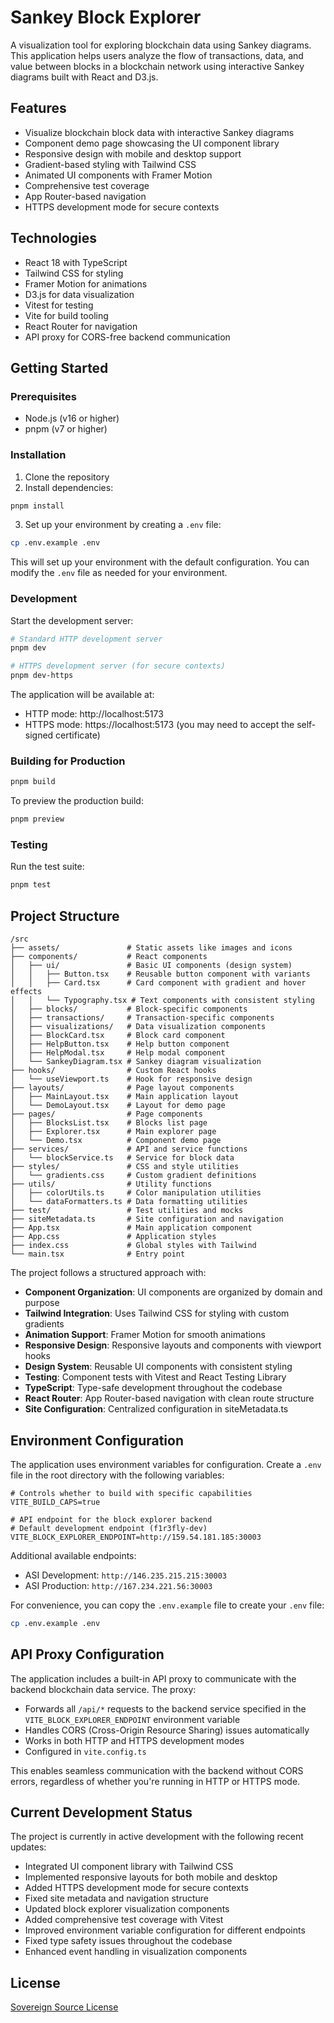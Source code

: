 # Sankey Block Explorer

A visualization tool for exploring blockchain data using Sankey diagrams. This application helps users analyze the flow of transactions, data, and value between blocks in a blockchain network using interactive Sankey diagrams built with React and D3.js.

## Features

- Visualize blockchain block data with interactive Sankey diagrams
- Component demo page showcasing the UI component library
- Responsive design with mobile and desktop support
- Gradient-based styling with Tailwind CSS
- Animated UI components with Framer Motion
- Comprehensive test coverage
- App Router-based navigation
- HTTPS development mode for secure contexts

## Technologies

- React 18 with TypeScript
- Tailwind CSS for styling
- Framer Motion for animations
- D3.js for data visualization
- Vitest for testing
- Vite for build tooling
- React Router for navigation
- API proxy for CORS-free backend communication

## Getting Started

### Prerequisites

- Node.js (v16 or higher)
- pnpm (v7 or higher)

### Installation

1. Clone the repository
2. Install dependencies:

```bash
pnpm install
```

3. Set up your environment by creating a `.env` file:

```bash
cp .env.example .env
```

This will set up your environment with the default configuration. You can modify the `.env` file as needed for your environment.

### Development

Start the development server:

```bash
# Standard HTTP development server
pnpm dev

# HTTPS development server (for secure contexts)
pnpm dev-https
```

The application will be available at:
- HTTP mode: http://localhost:5173
- HTTPS mode: https://localhost:5173 (you may need to accept the self-signed certificate)

### Building for Production

```bash
pnpm build
```

To preview the production build:

```bash
pnpm preview
```

### Testing

Run the test suite:

```bash
pnpm test
```

## Project Structure

```
/src
├── assets/               # Static assets like images and icons
├── components/           # React components
│   ├── ui/               # Basic UI components (design system)
│   │   ├── Button.tsx    # Reusable button component with variants
│   │   ├── Card.tsx      # Card component with gradient and hover effects
│   │   └── Typography.tsx # Text components with consistent styling
│   ├── blocks/           # Block-specific components
│   ├── transactions/     # Transaction-specific components
│   ├── visualizations/   # Data visualization components
│   ├── BlockCard.tsx     # Block card component
│   ├── HelpButton.tsx    # Help button component
│   ├── HelpModal.tsx     # Help modal component
│   └── SankeyDiagram.tsx # Sankey diagram visualization
├── hooks/                # Custom React hooks
│   └── useViewport.ts    # Hook for responsive design
├── layouts/              # Page layout components
│   ├── MainLayout.tsx    # Main application layout
│   └── DemoLayout.tsx    # Layout for demo page
├── pages/                # Page components
│   ├── BlocksList.tsx    # Blocks list page
│   ├── Explorer.tsx      # Main explorer page
│   └── Demo.tsx          # Component demo page
├── services/             # API and service functions
│   └── blockService.ts   # Service for block data
├── styles/               # CSS and style utilities
│   └── gradients.css     # Custom gradient definitions
├── utils/                # Utility functions
│   ├── colorUtils.ts     # Color manipulation utilities
│   └── dataFormatters.ts # Data formatting utilities
├── test/                 # Test utilities and mocks
├── siteMetadata.ts       # Site configuration and navigation
├── App.tsx               # Main application component
├── App.css               # Application styles
├── index.css             # Global styles with Tailwind
└── main.tsx              # Entry point
```

The project follows a structured approach with:

- **Component Organization**: UI components are organized by domain and purpose
- **Tailwind Integration**: Uses Tailwind CSS for styling with custom gradients
- **Animation Support**: Framer Motion for smooth animations
- **Responsive Design**: Responsive layouts and components with viewport hooks
- **Design System**: Reusable UI components with consistent styling
- **Testing**: Component tests with Vitest and React Testing Library
- **TypeScript**: Type-safe development throughout the codebase
- **React Router**: App Router-based navigation with clean route structure
- **Site Configuration**: Centralized configuration in siteMetadata.ts

## Environment Configuration

The application uses environment variables for configuration. Create a `.env` file in the root directory with the following variables:

```
# Controls whether to build with specific capabilities
VITE_BUILD_CAPS=true

# API endpoint for the block explorer backend
# Default development endpoint (f1r3fly-dev)
VITE_BLOCK_EXPLORER_ENDPOINT=http://159.54.181.185:30003
```

Additional available endpoints:
- ASI Development: `http://146.235.215.215:30003`
- ASI Production: `http://167.234.221.56:30003`

For convenience, you can copy the `.env.example` file to create your `.env` file:

```bash
cp .env.example .env
```

## API Proxy Configuration

The application includes a built-in API proxy to communicate with the backend blockchain data service. The proxy:

- Forwards all `/api/*` requests to the backend service specified in the `VITE_BLOCK_EXPLORER_ENDPOINT` environment variable
- Handles CORS (Cross-Origin Resource Sharing) issues automatically
- Works in both HTTP and HTTPS development modes
- Configured in `vite.config.ts`

This enables seamless communication with the backend without CORS errors, regardless of whether you're running in HTTP or HTTPS mode.

## Current Development Status

The project is currently in active development with the following recent updates:

- Integrated UI component library with Tailwind CSS
- Implemented responsive layouts for both mobile and desktop
- Added HTTPS development mode for secure contexts
- Fixed site metadata and navigation structure
- Updated block explorer visualization components
- Added comprehensive test coverage with Vitest
- Improved environment variable configuration for different endpoints
- Fixed type safety issues throughout the codebase
- Enhanced event handling in visualization components

## License

[Sovereign Source License](https://gitlab.com/smart-assets.io/SovereignLicense/-/raw/main/SovereignLicense.md)
